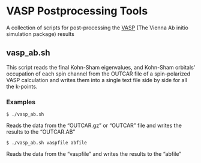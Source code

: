 # VASP Postprocessing Tools
A collection of scripts for post-processing the [VASP](https://www.vasp.at) (The Vienna Ab initio simulation package) results

## vasp_ab.sh
This script reads the final Kohn-Sham eigenvalues, and Kohn-Sham orbitals' occupation of each spin channel from the OUTCAR file of a spin-polarized VASP calculation and writes them into a single text file side by side for all the k-points.
### Examples
```shell
$ ./vasp_ab.sh
```
Reads the data from the “OUTCAR.gz” or “OUTCAR” file and writes the results to the “OUTCAR.AB”

```shell
$ ./vasp_ab.sh vaspfile abfile
```
Reads the data from the “vaspfile” and writes the results to the “abfile”
